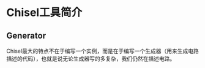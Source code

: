 # Chisel工具简介

## Generator
Chisel最大的特点不在于编写一个实例，而是在于编写一个生成器（用来生成电路描述的代码），也就是说无论生成器写的多复杂，我们仍然在描述电路。

